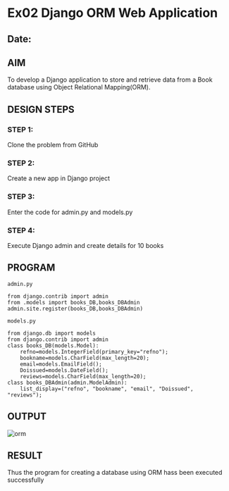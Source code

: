# Ex02 Django ORM Web Application
## Date: 

## AIM
To develop a Django application to store and retrieve data from a Book database using Object Relational Mapping(ORM).

## DESIGN STEPS

### STEP 1:
Clone the problem from GitHub

### STEP 2:
Create a new app in Django project

### STEP 3:
Enter the code for admin.py and models.py

### STEP 4:
Execute Django admin and create details for 10 books

## PROGRAM
```
admin.py

from django.contrib import admin
from .models import books_DB,books_DBAdmin
admin.site.register(books_DB,books_DBAdmin)

models.py

from django.db import models 
from django.contrib import admin 
class books_DB(models.Model): 
    refno=models.IntegerField(primary_key="refno");
    bookname=models.CharField(max_length=20); 
    email=models.EmailField();
    Doissued=models.DateField();
    reviews=models.CharField(max_length=20);
class books_DBAdmin(admin.ModelAdmin):
    list_display=("refno", "bookname", "email", "Doissued", "reviews");
```

## OUTPUT
![orm ](https://github.com/vinnush147/ORM/assets/147139234/24b516e7-723f-4410-94aa-47d85487e866)

## RESULT
Thus the program for creating a database using ORM hass been executed successfully
